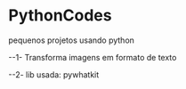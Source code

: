 # PythonCodes
pequenos projetos usando python

--1-	Transforma imagens em formato de texto 

--2-	lib  usada: pywhatkit
